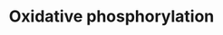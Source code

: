 ---
annotations:
- type: Pathway Ontology
  value: oxidative phosphorylation pathway
authors:
- MaintBot
- Ddigles
- Mkutmon
description: ''
last-edited: 2019-09-17
organisms:
- Rattus norvegicus
redirect_from:
- /index.php/Pathway:WP1283
- /instance/WP1283
schema-jsonld:
- '@context': https://schema.org/
  '@id': https://wikipathways.github.io/pathways/WP1283.html
  '@type': Dataset
  creator:
    '@type': Organization
    name: WikiPathways
  description: ''
  keywords:
  - Ndufa4
  - Hydrogen
  - Atp5j2
  - Ndufa11
  - Atp5g3
  - Atp5h
  - Atp5a1
  - ND4
  - Atp5s
  - Ndufv1
  - Atp5d
  - Ndufb9
  - Ndufs5
  - Atp5b
  - NADH
  - Atp5j
  - Ndufb8
  - Ndufb2
  - Ndufs3
  - CI-SGDH
  - Ndufa6
  - NDUFA9
  - Ndufa7
  - LOC679739
  - Ndufs2
  - ND6
  - Ndufb7
  - Atp5o
  - Atp6ap2
  - Ndufa8
  - Atp5l
  - Atp6ap1
  - ATP6
  - ND5
  - ND2
  - Ndufab1
  - Atp5f1
  - COX3_RAT
  - Atp5g1
  - ND1
  - Ndufc1
  - Ndufb5
  - Ndufs1
  - Ndufc2
  - Atp5i
  - Ndufb6
  - ATP
  - Ndufa5
  - Ndufa10l1
  - Ndufs7
  - Ndufs4
  - Ndufs8
  - LOC727762
  - ND4L
  - ND3
  - Ndufa3
  - B15
  - ADP
  - GZMB
  - Ndufb10
  - Ndufv3
  - ATP6_RAT
  - Atp5g2
  - ATP5E
  - NUOMS
  - Ndufv2
  - NAD
  - Ndufa2
  license: CC0
  name: Oxidative phosphorylation
seo: CreativeWork
title: Oxidative phosphorylation
wpid: WP1283
---